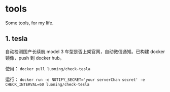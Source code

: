 # tools
Some tools, for my life.



## 1. tesla

自动检测国产长续航 model 3 车型是否上架官网，自动微信通知。已构建 docker 镜像，push 到 docker hub。

使用： `docker pull luoning/check-tesla`

运行： `docker run -e NOTIFY_SECRET='your serverChan secret' -e CHECK_INTERVAL=60 luoning/check-tesla`
